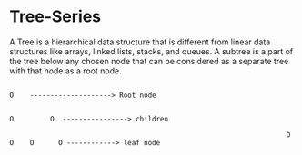 # Tree-Series
A Tree is a hierarchical data structure that is different from linear data structures like arrays, linked lists, stacks, and queues. A subtree is a part of the tree below any chosen node that can be considered as a separate tree with that node as a root node. 

                                                                                O    --------------------> Root node

                                                                            O         O  ----------------> children

                                                                        O      O    O      O ------------> leaf node
 
